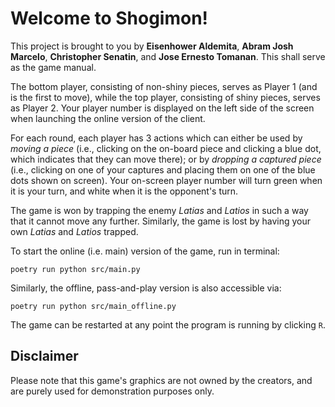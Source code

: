 Welcome to Shogimon!
===

This project is brought to you by **Eisenhower Aldemita**, **Abram Josh Marcelo**, **Christopher Senatin**, and **Jose Ernesto Tomanan**.
This shall serve as the game manual.

The bottom player, consisting of non-shiny pieces, serves as Player 1 (and is the first to move), while the top player, consisting of shiny pieces, serves as Player 2.
Your player number is displayed on the left side of the screen when launching the online version of the client.

For each round, each player has 3 actions which can either be used by *moving a piece* (i.e., clicking on the on-board piece and clicking a blue dot, which indicates that they can move there); or by *dropping a captured piece* (i.e., clicking on one of your captures and placing them on one of the blue dots shown on screen).
Your on-screen player number will turn green when it is your turn, and white when it is the opponent's turn.

The game is won by trapping the enemy *Latias* and *Latios* in such a way that it cannot move any further.
Similarly, the game is lost by having your own *Latias* and *Latios* trapped.

To start the online (i.e. main) version of the game, run in terminal:

```
poetry run python src/main.py
```

Similarly, the offline, pass-and-play version is also accessible via:

```
poetry run python src/main_offline.py
```

The game can be restarted at any point the program is running by clicking `R`.

Disclaimer
---

Please note that this game's graphics are not owned by the creators, and are purely used for demonstration purposes only.